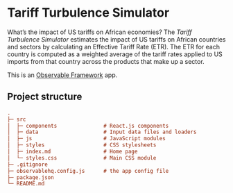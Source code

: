 # Tariff Turbulence Simulator

What’s the impact of US tariffs on African economies? The _Tariff Turbulence Simulator_ estimates the impact of US 
tariffs on African countries and sectors by calculating an Effective Tariff Rate (ETR). The ETR for each country is 
computed as a weighted average of the tariff rates applied to US imports from that country across the products that 
make up a sector.

This is an [Observable Framework](https://observablehq.com/framework/) app.

## Project structure

```ini
.
├─ src
│  ├─ components               # React.js components 
│  ├─ data                     # Input data files and loaders
│  ├─ js                       # JavaScript modules
│  ├─ styles                   # CSS stylesheets
│  ├─ index.md                 # Home page
│  └─ styles.css               # Main CSS module
├─ .gitignore
├─ observablehq.config.js      # the app config file
├─ package.json
└─ README.md
```
